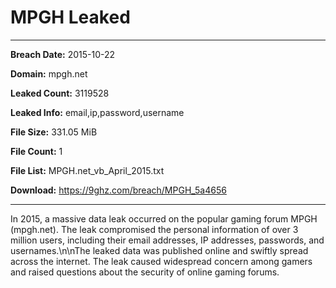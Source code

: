 # MPGH Leaked

------------
**Breach Date:** 2015-10-22

**Domain:** mpgh.net

**Leaked Count:** 3119528

**Leaked Info:** email,ip,password,username

**File Size:** 331.05 MiB

**File Count:** 1

**File List:** MPGH.net_vb_April_2015.txt

**Download:** https://9ghz.com/breach/MPGH_5a4656

------------
In 2015, a massive data leak occurred on the popular gaming forum MPGH (mpgh.net). The leak compromised the personal information of over 3 million users, including their email addresses, IP addresses, passwords, and usernames.\n\nThe leaked data was published online and swiftly spread across the internet. The leak caused widespread concern among gamers and raised questions about the security of online gaming forums.
